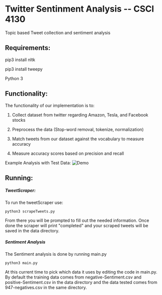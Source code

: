 # Twitter Sentinment Analysis -- CSCI 4130
Topic based Tweet collection and sentiment analysis

## Requirements: 
pip3 install nltk

pip3 install tweepy

Python 3 



## Functionality:
The functionality of our implementation is to: 
1) Collect dataset from twitter regarding Amazon, Tesla, and Facebook stocks 

2) Preprocess the data (Stop-word removal, tokenize, normalization)

3) Match tweets from our dataset against the vocabulary to measure accuracy

4) Measure accuracy scores based on precision and recall

Example Analysis with Test Data:
![Demo](https://i.imgur.com/gFNppVQ.png)

## Running:

##### TweetScraper:
To run the tweetScraper use:
```
python3 scrapeTweets.py
```
From there you will be prompted to fill out the needed information. Once done the scraper will print "completed" and your scraped tweets will be saved in the data directory.

##### Sentiment Analysis
The Sentiment analysis is done by running main.py
```
python3 main.py
```
At this current time to pick which data it uses by editing the code in main.py. By default the training data comes from negative-Sentiment.csv and positive-Sentiment.csv in the data directory and the data tested comes from 947-negatives.csv in the same directory.

